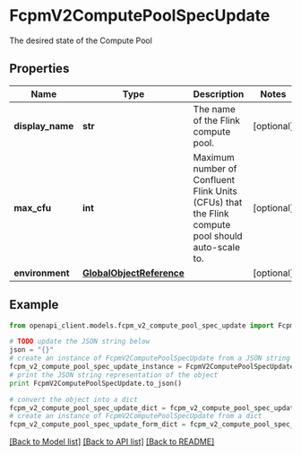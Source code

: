 # FcpmV2ComputePoolSpecUpdate

The desired state of the Compute Pool

## Properties
Name | Type | Description | Notes
------------ | ------------- | ------------- | -------------
**display_name** | **str** | The name of the Flink compute pool. | [optional] 
**max_cfu** | **int** | Maximum number of Confluent Flink Units (CFUs) that the Flink compute pool should auto-scale to.  | [optional] 
**environment** | [**GlobalObjectReference**](GlobalObjectReference.md) |  | [optional] 

## Example

```python
from openapi_client.models.fcpm_v2_compute_pool_spec_update import FcpmV2ComputePoolSpecUpdate

# TODO update the JSON string below
json = "{}"
# create an instance of FcpmV2ComputePoolSpecUpdate from a JSON string
fcpm_v2_compute_pool_spec_update_instance = FcpmV2ComputePoolSpecUpdate.from_json(json)
# print the JSON string representation of the object
print FcpmV2ComputePoolSpecUpdate.to_json()

# convert the object into a dict
fcpm_v2_compute_pool_spec_update_dict = fcpm_v2_compute_pool_spec_update_instance.to_dict()
# create an instance of FcpmV2ComputePoolSpecUpdate from a dict
fcpm_v2_compute_pool_spec_update_form_dict = fcpm_v2_compute_pool_spec_update.from_dict(fcpm_v2_compute_pool_spec_update_dict)
```
[[Back to Model list]](../ccloud/README.md#documentation-for-models) [[Back to API list]](../ccloud/README.md#documentation-for-api-endpoints) [[Back to README]](../ccloud/README.md)


